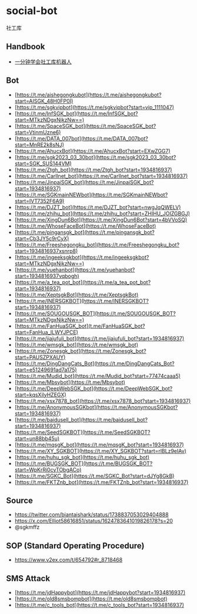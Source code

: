 # social-bot
社工库

## Handbook
- [一分钟学会社工库机器人](https://telegra.ph/AISGK-05-17)


## Bot
- [https://t.me/aishegongkubot](https://t.me/aishegongkubot?start=AISGK_48H0FP0I)
- [https://t.me/sgkvipbot](https://t.me/sgkvipbot?start=vip_1111047)
- [https://t.me/InfSGK_bot](https://t.me/InfSGK_bot?start=MTkzNDgxNjkzNw==)
- [https://t.me/SpaceSGK_bot](https://t.me/SpaceSGK_bot?start=VtinmUzne6)
- [https://t.me/DATA_007bot](https://t.me/DATA_007bot?start=MnRE2k8sNJ)
- [https://t.me/AhucxBot](https://t.me/AhucxBot?start=EXwZGG7)
- [https://t.me/sgk2023_03_30bot](https://t.me/sgk2023_03_30bot?start=SGK_SUS144VM)
- [https://t.me/Ztgh_bot](https://t.me/Ztgh_bot?start=1934816937)
- [https://t.me/Carllnet_bot](https://t.me/Carllnet_bot?start=1934816937)
- [https://t.me/JinpaiSGK_bot](https://t.me/JinpaiSGK_bot?start=1934816937)
- [https://t.me/SGKmainNEWbot](https://t.me/SGKmainNEWbot?start=IVT7352F6A9)
- [https://t.me/DJZT_bot](https://t.me/DJZT_bot?start=nwgJqQWELV)
- [https://t.me/zhihu_bot](https://t.me/zhihu_bot?start=ZHIHU_JOIZGBGJ)
- [https://t.me/XingDun6Bot](https://t.me/XingDun6Bot?start=4bVVoSQ)
- [https://t.me/WhoseFaceBot](https://t.me/WhoseFaceBot)
- [https://t.me/pingansgk_bot](https://t.me/pingansgk_bot?start=Cb3JY5c9rCyX)
- [https://t.me/Freeshegongku_bot](https://t.me/Freeshegongku_bot?start=1934816937xsnrp8)
- [https://t.me/ingeeksgkbot](https://t.me/ingeeksgkbot?start=MTkzNDgxNjkzNw==)
- [https://t.me/yuehanbot](https://t.me/yuehanbot?start=1934816937vqbogh)
- [https://t.me/a_tea_pot_bot](https://t.me/a_tea_pot_bot?start=1934816937)
- [https://t.me/XeptsgkBot](https://t.me/XeptsgkBot)
- [https://t.me/INERSGKBOT](https://t.me/INERSGKBOT?start=1934816937)
- [https://t.me/SOUGOUSGK_BOT](https://t.me/SOUGOUSGK_BOT?start=MTkzNDgxNjkzNw==)
- [https://t.me/FanHuaSGK_bot](t.me/FanHuaSGK_bot?start=FanHua_ILWYJPCE)
- [https://t.me/jiajufuli_bot](https://t.me/jiajufuli_bot?start=1934816937)
- [https://t.me/wmsgk_bot](https://t.me/wmsgk_bot)
- [https://t.me/Zonesgk_bot](https://t.me/Zonesgk_bot?start=PAUSZPXAUY)
- [https://t.me/DingDangCats_Bot](https://t.me/DingDangCats_Bot?start=e51249691ad7a175)
- [https://t.me/Mudid_bot](https://t.me/Mudid_bot?start=77474caaa5)
- [https://t.me/Mbsybot](https://t.me/Mbsybot)
- [https://t.me/DeepWebSGK_bot](https://t.me/DeepWebSGK_bot?start=kqsXilyHZEGX)
- [https://t.me/xsx7878_bot](https://t.me/xsx7878_bot?start=1934816937)
- [https://t.me/AnonymousSGKbot](https://t.me/AnonymousSGKbot?start=1934816937)
- [https://t.me/baidusell_bot](https://t.me/baidusell_bot?start=1934816937)
- [https://t.me/SeedSGKBOT](https://t.me/SeedSGKBOT?start=un88bb45u)
- [https://t.me/mqsgK_bot](https://t.me/mqsgK_bot?start=1934816937)
- [https://t.me/XY_SGKBOT](https://t.me/XY_SGKBOT?start=rlBLz9eIAv)
- [https://t.me/huhu_sgk_bot](https://t.me/huhu_sgk_bot)
- [https://t.me/BUGSGK_BOT](https://t.me/BUGSGK_BOT?start=WpKrRi0cyTObgACo)
- [https://t.me/SGKC_Bot](https://t.me/SGKC_Bot?start=dJYg8GkB)
- [https://t.me/FKTZnb_bot](https://t.me/FKTZnb_bot?start=1934816937)

<!-- - https://t.me/mianfeisgk66888
- https://t.me/heikeciadgk -->

## Source
- https://twitter.com/biantaishark/status/1738837053029404888
- https://x.com/Elliot58616851/status/1624783641019826178?s=20
- @sgkmffz

## SOP (Standard Operating Procedure)
- https://www.v2ex.com/t/654792#r_8718468

## SMS Attack
- [https://t.me/jdHappybot](https://t.me/jdHappybot?start=1934816937)
- [https://t.me/old8smsbompbot](https://t.me/old8smsbompbot)
- [https://t.me/c_tools_bot[(https://t.me/c_tools_bot?start=1934816937)

